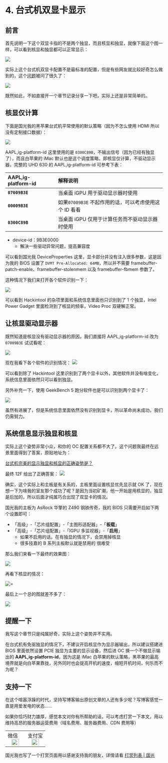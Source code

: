 # 4. 台式机双显卡显示

## 前言

首先说明一下这个双显卡指的不是两个独显，而且核显和独显，就像下面这个图一样，可以看到核显和独显都可以正常显示：

![](https://image.3001.net/images/20220212/16446323248620.png) 

实际上这个台式机双显卡配置不是最标准的配置，但是有些网友就比较好奇怎么做到的，这个[问题](https://github.com/sqlsec/MSI-MAG-B560M-MORTAR-i7-10700/issues/8)被问了很久了：

![](https://image.3001.net/images/20220212/16446322411377.png) 

既然如此，不如直接开一个章节记录分享一下吧，实际上还是非常简单的。

 ## 核显仅计算

下面是国光我的黑苹果台式机平常使用的默认策略（因为不怎么使用 HDMI 所以没有定制接口数据）：

![](https://image.3001.net/images/20220213/16447223759902.png)  

AAPL,ig-platform-id 这里使用的是 `0300C89B`，不输出信号（因为已经有独显了），而且白苹果的 iMac 默认也是这个调度策略，即核显仅计算，不驱动显示器，完整的 UHD 630 的 AAPL,ig-platform-id 可参考下表：

| AAPL,ig-platform-id | 解释说明                                              |
| :------------------ | :---------------------------------------------------- |
| **`07009B3E`**      | 当桌面 iGPU 用于驱动显示器时使用                      |
| **`00009B3E`**      | 如果`07009B3E` 不起作用的话，可以考虑使用这个 ID 看看 |
| **`0300C89B`**      | 当桌面 iGPU 仅用于计算任务而不驱动显示器时使用        |

- device-id：9B3E0000 
  - 解决一些驱动异常问题，提高兼容度

可以看到国光我 DeviceProperties 这里，显卡部分并没有注入很多参数，这是因为我的 BIOS 设置了 `DVMT Pre-Allocated: 64MB`，所以并不需要 framebuffer-patch-enable、framebuffer-stolenmem 以及 framebuffer-fbmem 参数了。



这种情况下我们来打开各个软件识别一下：

![](https://image.3001.net/images/20220212/16446510483478.png) 

可以看到  Hackintool 的杂项里面和系统信息里面也只识别到了 1 个独显，Intel Power Gadget 里面检测到了核显的频率，Video Proc 双硬解正常。

## 让核显驱动显示器

既然知道是核显没有驱动显示器的原因，我们直接将  AAPL,ig-platform-id 改为 `07009B3E` 试试看呢：

![](https://image.3001.net/images/20220213/16447223477291.png)  

现在我看下各个软件的识别情况： ![](https://image.3001.net/images/20220212/16446525224302.png) 

可以看到除了 Hackintool 这里识别到了两个显卡以外，其他软件并没有啥变化，系统信息里面依然只可以看到独显。

另外补充一下，使用 GeekBench 5 跑分软件也是可以识别到两个显卡了：

![](https://image.3001.net/images/20220212/16446536248013.png)  

虽然有进展了，但是系统信息里面依然没有识别到显卡，所以革命尚未成功，我们仍需努力。

## 系统信息显示独显和核显

实际上这个姿势非常小众，和你的 OC 配置关系都不大了。这个问题我最终在远景里面得到了答案，原贴地址为：

[台式机完美的显示独显和核显的正确姿势是？](https://bbs.pcbeta.com/viewthread-1920126-1-1.html)

最终 12F 给出了正确答案：
![](https://image.3001.net/images/20220213/1644722687612.png) 

确实，这个实际上和主板是有关系的，主板里面设置核显优先显示就 OK 了，现在想一下为啥我的室友那个成功了呢？是因为当初矿潮，他一开始是用核显的，独显是后加的，所以后面才纯属巧合出现了双显卡的情况。 



国光我的主板为 AsRock 华擎的 Z490 钢铁传奇，我的 BIOS 只需要开启如下两个设置即可：

- 「高级」-「芯片组配置」-「主图形适配器」-「**板载**」
- 「高级」-「芯片组配置」-「IGPU 多监视器」-「**启用**」
  - 如果不启用的话，在有独显的情况下，会禁用掉核显
  - 很多技嘉的 B 系列主板默认就是禁用的 很难受

那么我们来看一下最终的效果图：

![](https://image.3001.net/images/20220213/16447231169209.png) 

再看下核显的情况：

![=](https://image.3001.net/images/20220213/16447231479471.png)  

最后上一个总的图就差不多了：

![](https://image.3001.net/images/20220213/16447234089799.jpg) 

## 提醒一下

我写这个章节只是纯属好奇，实际上这个姿势并不实用。

在台式机有免驱独显的情况下，不建议开启核显作为显示器输出，所以建议搭建进 BIOS 里面依然设置 PCIE 独显为主要的显示设备，然后进 OC 换一个不做显示输出的 **AAPL,ig-platform-id**，因为这是 iMac 白苹果的默认策略，黑苹果的最高境界就是向白苹果靠拢，另外同时也会提高开机的速度，缩短开机时间，何乐而不为呢？

## 支持一下

在这个喧嚣浮躁的时代，坚持写博客输出原创文章的人还有多少呢？写博客感觉一直是用爱发电的状态......

如果你恰巧财力雄厚，感觉本文对你有所帮助的话，可以考虑打赏一下本文，用以维持高昂的服务器运营费用（域名费用、服务器费用、CDN 费用等）

<table>
    <tr>
        <td>微信
            <center><img src="https://image.3001.net/images/20200421/1587449920128.jpg " width="70%"></center>
        </td>
        <td width="50%">
          支付宝
            <center><img src="https://image.3001.net/images/20200421/15874503376388.jpg" width="70%"></center>
        </td>
    </tr>
</table>

国光我也写了一个打赏页面用以感谢支持我的朋友，详情请看 [打赏列表 | 国光](https://www.sqlsec.com/dashang.html)

